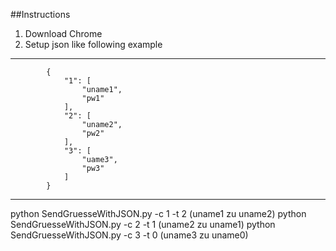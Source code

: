 ##Instructions 


1.  Download Chrome
2.  Setup json like following example
___
            {
                "1": [
                    "uname1",
                    "pw1"
                ],
                "2": [
                    "uname2",
                    "pw2"
                ],
                "3": [
                    "uame3",
                    "pw3"
                ]
            }
___

python SendGruesseWithJSON.py -c 1 -t 2 (uname1 zu uname2)
python SendGruesseWithJSON.py -c 2 -t 1 (uname2 zu uname1)
python SendGruesseWithJSON.py -c 3 -t 0 (uname3 zu uname0)

